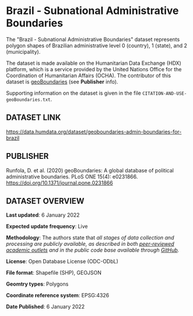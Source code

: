 # Brazil - Subnational Administrative Boundaries

The "Brazil - Subnational Administrative Boundaries" dataset represents polygon shapes of Brazilian administrative level 0 (country), 1 (state), and 2 (municipality).

The dataset is made available on the Humanitarian Data Exchange (HDX) platform, which is a service provided by the United Nations Office for the Coordination of Humanitarian Affairs (OCHA). The contributor of this dataset is [geoBoundaries](https://www.geoboundaries.org) (see **Publisher** info).

Supporting information on the dataset is given in the file `CITATION-AND-USE-geoBoundaries.txt`.

## DATASET LINK
https://data.humdata.org/dataset/geoboundaries-admin-boundaries-for-brazil

## PUBLISHER
Runfola, D. et al. (2020) geoBoundaries: A global database of political administrative boundaries. PLoS ONE 15(4): e0231866. https://doi.org/10.1371/journal.pone.0231866

## DATASET OVERVIEW
**Last updated**: 6 January 2022

**Expected update frequency**: Live

**Methodology**: The authors state that *all stages of data collection and processing are publicly available, as described in both [peer-reviewed academic outlets](https://doi.org/10.1371/journal.pone.0231866) and in the public code base available through [GitHub](https://github.com/wmgeolab/geoBoundaries).*

**License**: Open Database License (ODC-ODbL) 

**File format**: Shapefile (SHP), GEOJSON

**Geomtry types**: Polygons

**Coordinate reference system**: EPSG:4326

**Date Published**: 6 January 2022

